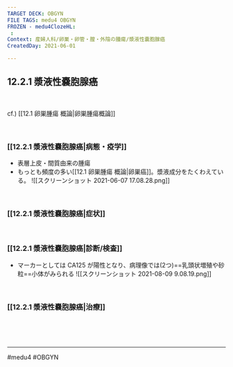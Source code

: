 ```yaml
---
TARGET DECK: OBGYN
FILE TAGS: medu4 OBGYN
FROZEN - medu4ClozeHL:
 : 
Context: 産婦人科/卵巣・卵管・膣・外陰の腫瘍/漿液性嚢胞腺癌
CreatedDay: 2021-06-01

---
```


## 12.2.1 漿液性嚢胞腺癌

<br>

cf.) [[12.1 卵巣腫瘍 概論|卵巣腫瘍概論]]

<br>

### [[12.2.1 漿液性嚢胞腺癌|病態・疫学]]
* 表層上皮・間質由来の腫瘍
* もっとも頻度の多い[[12.1 卵巣腫瘍 概論|卵巣癌]]。漿液成分をたくわえている。
![[スクリーンショット 2021-06-07 17.08.28.png]]

<br>

### [[12.2.1 漿液性嚢胞腺癌|症状]]


<br>

### [[12.2.1 漿液性嚢胞腺癌|診断/検査]]
* マーカーとしては CA125 が陽性となり、病理像では(2つ)==乳頭状増殖や砂粒==小体がみられる
![[スクリーンショット 2021-08-09 9.08.19.png]]
<!--ID: 1622523511031-->


<br>

### [[12.2.1 漿液性嚢胞腺癌|治療]]


<br><br><br>

---
#medu4 #OBGYN
